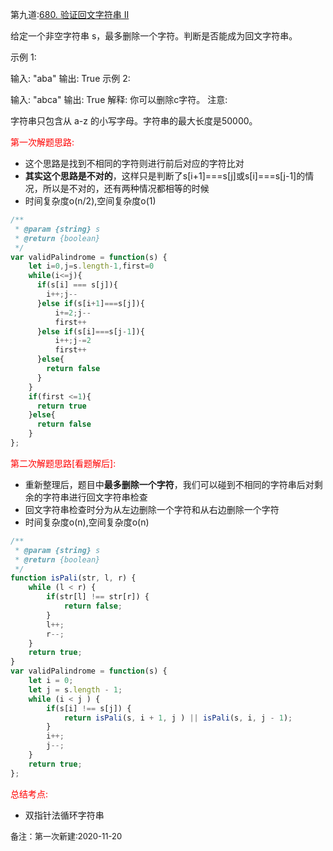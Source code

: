 第九道:[680. 验证回文字符串 Ⅱ](https://leetcode-cn.com/problems/valid-palindrome-ii/)

给定一个非空字符串 s，最多删除一个字符。判断是否能成为回文字符串。

示例 1:

输入: "aba"
输出: True
示例 2:

输入: "abca"
输出: True
解释: 你可以删除c字符。
注意:

字符串只包含从 a-z 的小写字母。字符串的最大长度是50000。

<font color="red">第一次解题思路:</font>

- 这个思路是找到不相同的字符则进行前后对应的字符比对  
- **其实这个思路是不对的**，这样只是判断了s[i+1]===s[j]或s[i]===s[j-1]的情况，所以是不对的，还有两种情况都相等的时候
- 时间复杂度o(n/2),空间复杂度o(1)

```javascript
/**
 * @param {string} s
 * @return {boolean}
 */
var validPalindrome = function(s) {
    let i=0,j=s.length-1,first=0
    while(i<=j){
      if(s[i] === s[j]){
        i++;j--
      }else if(s[i+1]===s[j]){
          i+=2;j--
          first++
      }else if(s[i]===s[j-1]){
          i++;j-=2
          first++
      }else{
        return false
      }
    }
    if(first <=1){
      return true
    }else{
      return false
    } 
};
```

<font color="red">第二次解题思路[看题解后]:</font>

- 重新整理后，题目中**最多删除一个字符**，我们可以碰到不相同的字符串后对剩余的字符串进行回文字符串检查
- 回文字符串检查时分为从左边删除一个字符和从右边删除一个字符
- 时间复杂度o(n),空间复杂度o(n)

```javascript
/**
 * @param {string} s
 * @return {boolean}
 */
function isPali(str, l, r) {
    while (l < r) {
        if(str[l] !== str[r]) {
            return false;
        }
        l++;
        r--;
    }
    return true;
}
var validPalindrome = function(s) {
    let i = 0;
    let j = s.length - 1;
    while (i < j ) {
        if(s[i] !== s[j]) {
            return isPali(s, i + 1, j ) || isPali(s, i, j - 1);
        }
        i++;
        j--;
    }
    return true;
};
```

<font color="red">总结考点:</font>

- 双指针法循环字符串

<font size="2">备注：第一次新建:2020-11-20</font>

